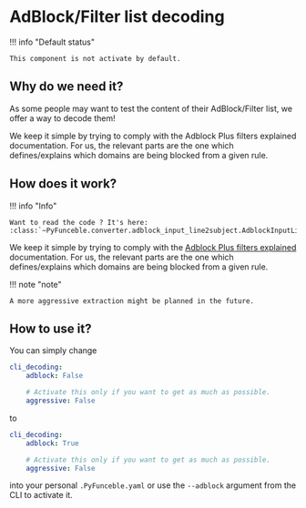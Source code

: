 # AdBlock/Filter list decoding


!!! info "Default status"

    This component is not activate by default.

## Why do we need it?


As some people may want to test the content of their AdBlock/Filter list, we
offer a way to decode them!

We keep it simple by trying to comply with the Adblock Plus filters explained
documentation. For us, the relevant parts are the one which defines/explains
which domains are being blocked from a given rule.

## How does it work?

!!! info "Info"

    Want to read the code ? It's here:
    :class:`~PyFunceble.converter.adblock_input_line2subject.AdblockInputLine2Subject`!

We keep it simple by trying to comply with the
[Adblock Plus filters explained][AP] documentation.
For us, the relevant parts are the one which defines/explains which domains
are being blocked from a given rule.

!!! note "note"

    A more aggressive extraction might be planned in the future.


## How to use it?

You can simply change

```yaml
cli_decoding:
    adblock: False

    # Activate this only if you want to get as much as possible.
    aggressive: False
```

to

```yaml
cli_decoding:
    adblock: True

    # Activate this only if you want to get as much as possible.
    aggressive: False
```

into your personal `.PyFunceble.yaml` or use the `--adblock` argument from
the CLI to activate it.


[AP]: https://adblockplus.org/filter-cheatsheet "Adblock Plus filters explained"
